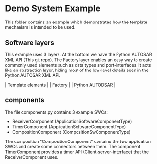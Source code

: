 # Demo System Example

This folder contains an example which demonstrates how the template mechanism is intended to be used.

## Software layers

This example uses 3 layers. At the bottom we have the Python AUTOSAR XML API (This git repo).
The Factory layer enables an easy way to create commonly used elements such as data types and port-interfaces.
It acts like an abstraction layer, hiding most of the low-level details seen in the Python AUTOSAR XML API.

| Template elements  |
| Factory            |
| Python AUTODSAR    |

## components

The file components.py contains 3 example SWCs:

- ReceiverComponent (ApplicationSoftwareComponentType)
- TimerComponent (ApplicationSoftwareComponentType)
- CompositionComponent (CompositionSwComponentType)

The composition "CompositionComponent" contains the two application SWCs and create some connectors between them.
The component TimerComponent provides a timer API (Client-server-interface) that the ReceiverComponent uses.
